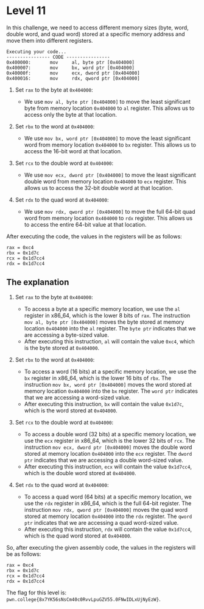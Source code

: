 # Level 11 

In this challenge, we need to access different memory sizes (byte, word, double word, and quad word) stored at a specific memory address and move them into different registers.

```assembly
Executing your code...
---------------- CODE ----------------
0x400000:       mov     al, byte ptr [0x404000]
0x400007:       mov     bx, word ptr [0x404000]
0x40000f:       mov     ecx, dword ptr [0x404000]
0x400016:       mov     rdx, qword ptr [0x404000]
```

1. Set `rax` to the byte at `0x404000`:
   - We use `mov al, byte ptr [0x404000]` to move the least significant byte from memory location `0x404000` to `al` register. This allows us to access only the byte at that location.

2. Set `rbx` to the word at `0x404000`:
   - We use `mov bx, word ptr [0x404000]` to move the least significant word from memory location `0x404000` to `bx` register. This allows us to access the 16-bit word at that location.

3. Set `rcx` to the double word at `0x404000`:
   - We use `mov ecx, dword ptr [0x404000]` to move the least significant double word from memory location `0x404000` to `ecx` register. This allows us to access the 32-bit double word at that location.

4. Set `rdx` to the quad word at `0x404000`:
   - We use `mov rdx, qword ptr [0x404000]` to move the full 64-bit quad word from memory location `0x404000` to `rdx` register. This allows us to access the entire 64-bit value at that location.

After executing the code, the values in the registers will be as follows:

```
rax = 0xc4
rbx = 0x1d7c
rcx = 0x1d7cc4
rdx = 0x1d7cc4
```

## The explanation


1. Set `rax` to the byte at `0x404000`:
   - To access a byte at a specific memory location, we use the `al` register in x86_64, which is the lower 8 bits of `rax`. The instruction `mov al, byte ptr [0x404000]` moves the byte stored at memory location `0x404000` into the `al` register. The `byte ptr` indicates that we are accessing a byte-sized value.
   - After executing this instruction, `al` will contain the value `0xc4`, which is the byte stored at `0x404000`.

2. Set `rbx` to the word at `0x404000`:
   - To access a word (16 bits) at a specific memory location, we use the `bx` register in x86_64, which is the lower 16 bits of `rbx`. The instruction `mov bx, word ptr [0x404000]` moves the word stored at memory location `0x404000` into the `bx` register. The `word ptr` indicates that we are accessing a word-sized value.
   - After executing this instruction, `bx` will contain the value `0x1d7c`, which is the word stored at `0x404000`.

3. Set `rcx` to the double word at `0x404000`:
   - To access a double word (32 bits) at a specific memory location, we use the `ecx` register in x86_64, which is the lower 32 bits of `rcx`. The instruction `mov ecx, dword ptr [0x404000]` moves the double word stored at memory location `0x404000` into the `ecx` register. The `dword ptr` indicates that we are accessing a double word-sized value.
   - After executing this instruction, `ecx` will contain the value `0x1d7cc4`, which is the double word stored at `0x404000`.

4. Set `rdx` to the quad word at `0x404000`:
   - To access a quad word (64 bits) at a specific memory location, we use the `rdx` register in x86_64, which is the full 64-bit register. The instruction `mov rdx, qword ptr [0x404000]` moves the quad word stored at memory location `0x404000` into the `rdx` register. The `qword ptr` indicates that we are accessing a quad word-sized value.
   - After executing this instruction, `rdx` will contain the value `0x1d7cc4`, which is the quad word stored at `0x404000`.

So, after executing the given assembly code, the values in the registers will be as follows:

```
rax = 0xc4
rbx = 0x1d7c
rcx = 0x1d7cc4
rdx = 0x1d7cc4
```

The flag for this level is: `pwn.college{8x7YK56sNsCm40c0RvvLpuGZV55.0FNwIDLxUjNyEzW}`.




